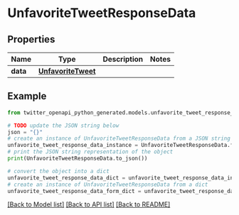 # UnfavoriteTweetResponseData


## Properties

Name | Type | Description | Notes
------------ | ------------- | ------------- | -------------
**data** | [**UnfavoriteTweet**](UnfavoriteTweet.md) |  | 

## Example

```python
from twitter_openapi_python_generated.models.unfavorite_tweet_response_data import UnfavoriteTweetResponseData

# TODO update the JSON string below
json = "{}"
# create an instance of UnfavoriteTweetResponseData from a JSON string
unfavorite_tweet_response_data_instance = UnfavoriteTweetResponseData.from_json(json)
# print the JSON string representation of the object
print(UnfavoriteTweetResponseData.to_json())

# convert the object into a dict
unfavorite_tweet_response_data_dict = unfavorite_tweet_response_data_instance.to_dict()
# create an instance of UnfavoriteTweetResponseData from a dict
unfavorite_tweet_response_data_form_dict = unfavorite_tweet_response_data.from_dict(unfavorite_tweet_response_data_dict)
```
[[Back to Model list]](../README.md#documentation-for-models) [[Back to API list]](../README.md#documentation-for-api-endpoints) [[Back to README]](../README.md)


